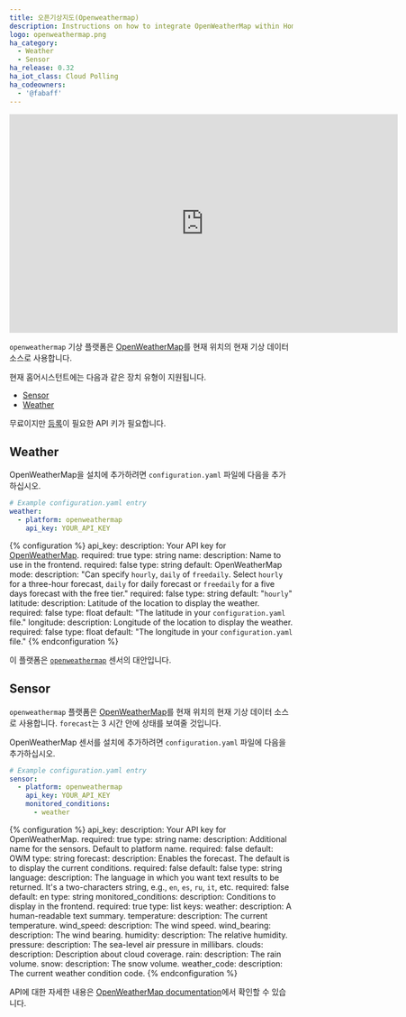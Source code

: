 ```yaml
---
title: 오픈기상지도(Openweathermap)
description: Instructions on how to integrate OpenWeatherMap within Home Assistant.
logo: openweathermap.png
ha_category:
  - Weather
  - Sensor
ha_release: 0.32
ha_iot_class: Cloud Polling
ha_codeowners:
  - '@fabaff'
---
```


<iframe width="690" height="388" src="https://www.youtube.com/embed/ccTAedW2KPg" frameborder="0" allow="accelerometer; autoplay; encrypted-media; gyroscope; picture-in-picture" allowfullscreen></iframe>

`openweathermap` 기상 플랫폼은 [OpenWeatherMap](https://openweathermap.org/)를 현재 위치의 현재 기상 데이터 소스로 사용합니다.

현재 홈어시스턴트에는 다음과 같은 장치 유형이 지원됩니다.

- [Sensor](#sensor)
- [Weather](#weather)

무료이지만 [등록](https://home.openweathermap.org/users/sign_up)이 필요한 API 키가 필요합니다.

## Weather

OpenWeatherMap을 설치에 추가하려면 `configuration.yaml` 파일에 다음을 추가하십시오.

```yaml
# Example configuration.yaml entry
weather:
  - platform: openweathermap
    api_key: YOUR_API_KEY
```

{% configuration %}
api_key:
  description: Your API key for [OpenWeatherMap](https://openweathermap.org/).
  required: true
  type: string
name:
  description: Name to use in the frontend.
  required: false
  type: string
  default: OpenWeatherMap
mode:
  description: "Can specify `hourly`, `daily` of `freedaily`. Select `hourly` for a three-hour forecast, `daily` for daily forecast or `freedaily` for a five days forecast with the free tier."
  required: false
  type: string
  default: "`hourly`"
latitude:
  description: Latitude of the location to display the weather.
  required: false
  type: float
  default: "The latitude in your `configuration.yaml` file."
longitude:
  description: Longitude of the location to display the weather.
  required: false
  type: float
  default: "The longitude in your `configuration.yaml` file."
{% endconfiguration %}

<div class='note'>

이 플랫폼은 [`openweathermap`](/integrations/openweathermap#sensor) 센서의 대안입니다.

</div>

## Sensor

`openweathermap` 플랫폼은 [OpenWeatherMap](https://openweathermap.org/)를 현재 위치의 현재 기상 데이터 소스로 사용합니다. `forecast`는 3 시간 안에 상태를 보여줄 것입니다.

OpenWeatherMap 센서를 설치에 추가하려면 `configuration.yaml` 파일에 다음을 추가하십시오.

```yaml
# Example configuration.yaml entry
sensor:
  - platform: openweathermap
    api_key: YOUR_API_KEY
    monitored_conditions:
      - weather
```

{% configuration %}
api_key:
  description: Your API key for OpenWeatherMap.
  required: true
  type: string
name:
  description: Additional name for the sensors. Default to platform name.
  required: false
  default: OWM
  type: string
forecast:
  description: Enables the forecast. The default is to display the current conditions.
  required: false
  default: false
  type: string
language:
  description: The language in which you want text results to be returned. It's a two-characters string, e.g., `en`, `es`, `ru`, `it`, etc.
  required: false
  default: en
  type: string
monitored_conditions:
  description: Conditions to display in the frontend.
  required: true
  type: list
  keys:
    weather:
      description: A human-readable text summary.
    temperature:
      description: The current temperature.
    wind_speed:
      description: The wind speed.
    wind_bearing:
      description: The wind bearing.
    humidity:
      description: The relative humidity.
    pressure:
      description: The sea-level air pressure in millibars.
    clouds:
      description: Description about cloud coverage.
    rain:
      description: The rain volume.
    snow:
      description: The snow volume.
    weather_code:
      description: The current weather condition code.
{% endconfiguration %}

API에 대한 자세한 내용은 [OpenWeatherMap documentation](https://openweathermap.org/api)에서 확인할 수 있습니다.